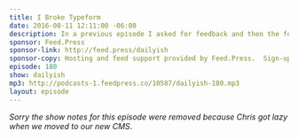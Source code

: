 ```yaml
---
title: I Broke Typeform
date: 2016-08-11 12:11:00 -06:00
description: In a previous episode I asked for feedback and then the form I was using promptly broke — so it&rsquo;s back and so am I.
sponsor: Feed.Press
sponsor-link: http://feed.press/dailyish
sponsor-copy: Hosting and feed support provided by Feed.Press.  Sign-up today and try FeedPress on a 14 day trial (no contracts or commitments). Use promo code "dailyish" during checkout to get 10% off your first year.
episode: 180
show: dailyish
mp3: http://podcasts-1.feedpress.co/10587/dailyish-180.mp3
layout: episode
---
```


<em>Sorry the show notes for this episode were removed because Chris got lazy when we moved to our new CMS</em>.

